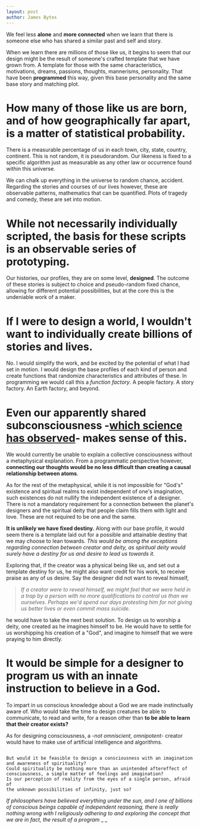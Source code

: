 ```yaml
---
layout: post
author: James Bytes
---
```


 We feel less **alone** and **more connected** when we learn that there is someone else who has shared a similar past and self and story.

 When we learn there are millions of those like us, it begins to seem that our design might be the result of someone's crafted template that we have grown from. A template for those with the same characteristics, motivations, dreams, passions, thoughts, mannerisms, personality. That have been **programmed** this way, given this base personality and the same base story and matching plot.

# How many of those like us are born, and of how geographically far apart, is a matter of statistical probability.

There is a measurable percentage of us in each town, city, state, country, continent. This is not random, it is pseudorandom. Our likeness is fixed to a specific algorithm just as measurable as any other law or occurrence found within this universe.

We can chalk up everything in the universe to random chance, accident. Regarding the stories and courses of our lives however, these are observable patterns, mathematics that can be quantified. Plots of tragedy and comedy, these are set into motion.

# While not necessarily individually scripted, the basis for these scripts is an observable series of prototyping.

Our histories, our profiles, they are on some level, **designed**.
The outcome of these stories is subject to choice and pseudo-random fixed chance, allowing for different potential possibilities, but at the core this is the undeniable work of a maker.

# If I were to design a world, I wouldn't want to individually create billions of stories and lives.

No. I would simplify the work, and be excited by the potential of what I had set in motion. I would design the base profiles of each kind of person and create functions that randomize characteristics and
attributes of these. In programming we would call this a _function factory_. A people factory. A story factory. An Earth factory, and beyond.

<!--
It makes sense why people would want to consciously ignore all of this, that we are of a world designed by us, but I often fail to understand **how** anyone can ignore it, if they really think about it. There's no
mistaking it, theres no other theory or hypothesis that takes into account all of it in such a way. -->

# Even our apparently shared subconsciousness -[which science has observed]("https://earlybirdstreehouse.wordpress.com/2014/12/01/the-crossword-puzzle-phenomenon-by-monica-england/")- makes sense of this.

We would currently be unable to explain a collective consciousness without a metaphysical explanation. From a programmatic perspective however, **connecting our thoughts would be no less difficult than creating a causal
relationship between atoms**.

As for the rest of the metaphysical, while it is not impossible for "God's" existence and spiritual realms to exist independent of one's imagination, such existences do not nullify the independent existence of a designer. There is not a mandatory requirement for a connection between the planet's designers and the spiritual deity that people claim fills them with light and love. These are not required to be one and the same.

**It is unlikely we have fixed destiny.** Along with our base profile, it would seem there is a template laid out for a possible and attainable destiny that we may choose to lean towards. _This would be among the exceptions regarding connection between creator and deity, as spiritual deity would surely have a destiny for us and desire to lead us towards it._

Exploring that, if the creator was a physical being like us, and set out a
template destiny for us, he might also want credit for his work, to receive praise as any of us desire. Say the designer did not want to reveal himself,

> _If a creator were to reveal himself, we might feel that we were held in a trap by a person with no more qualifications to control us than we ourselves. Perhaps we'd spend our days protesting him for not giving us better lives or even commit mass suicide._

he would have to take the next best solution. To design us to worship a deity, one created as he imagines himself to be. He would have to settle for us worshipping his creation of a "God", and imagine to himself that we were praying to him directly.

# It would be simple for a designer to program us with an innate instruction to believe in a God.

To impart in us conscious knowledge about a God we are made instinctually aware of. Who would take the time to design creatures be able to communicate, to read and write, for a reason other than **to be able to learn that their creator exists?**

As for designing consciousness, a _-not omniscient, omnipotent-_ creator would have to make use of artificial intelligence and algorithms.

```

But would it be feasible to design a consciousness with an imagination and awareness of spirituality?
Could spirituality be nothing more than an unintended aftereffect of consciousness, a simple matter of feelings and imagination?
Is our perception of reality from the eyes of a single person, afraid of
the unknown possibilities of infinity, just so?

```

_If philosophers have believed everything under the sun, and I one of billions of conscious beings capable of independent reasoning, there is really nothing wrong with I religiously adhering to and exploring the concept that we are in fact, the result of a program_ _ _ 

